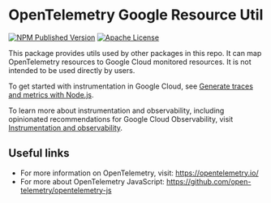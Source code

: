# OpenTelemetry Google Resource Util

[![NPM Published Version][npm-img]][npm-url]
[![Apache License][license-image]][license-image]

This package provides utils used by other packages in this repo. It can map
OpenTelemetry resources to Google Cloud monitored resources. It is not intended
to be used directly by users.

To get started with instrumentation in Google Cloud, see [Generate traces and metrics with
Node.js](https://cloud.google.com/stackdriver/docs/instrumentation/setup/nodejs).

To learn more about instrumentation and observability, including opinionated recommendations
for Google Cloud Observability, visit [Instrumentation and
observability](https://cloud.google.com/stackdriver/docs/instrumentation/overview).

## Useful links

- For more information on OpenTelemetry, visit: <https://opentelemetry.io/>
- For more about OpenTelemetry JavaScript: <https://github.com/open-telemetry/opentelemetry-js>

[license-url]: https://github.com/GoogleCloudPlatform/opentelemetry-operations-js/blob/main/LICENSE
[npm-url]: https://www.npmjs.com/package/@google-cloud/opentelemetry-monitored-resource-utils
[npm-img]: https://badge.fury.io/js/%40google-cloud%2Fopentelemetry-monitored-resource-utils.svg
[license-image]: https://img.shields.io/badge/license-Apache_2.0-green.svg?style=flat
